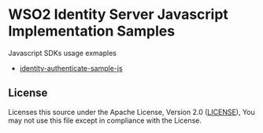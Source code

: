 # WSO2 Identity Server Javascript Implementation Samples

Javascript SDKs usage exmaples

- [identity-authenticate-sample-js](identity-authenticate-sample-js/)

## License

Licenses this source under the Apache License, Version 2.0 ([LICENSE](LICENSE)), You may not use this file except in compliance with the License.
